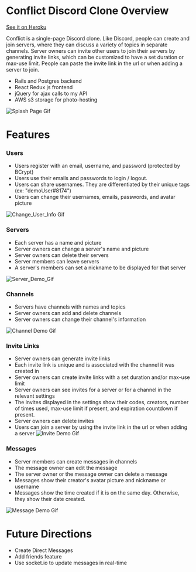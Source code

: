 # Conflict Discord Clone Overview

[See it on Heroku](https://conflict-discord-clone.herokuapp.com)

Conflict is a single-page Discord clone. Like Discord, people can create and join servers, where they can discuss a variety of topics in separate channels. Server owners can invite other users to join their servers by generating invite links, which can be customized to have a set duration or max-use limit. People can paste the invite link in the url or when adding a server to join.
 
* Rails and Postgres backend
* React Redux js frontend
* jQuery for ajax calls to my API
* AWS s3 storage for photo-hosting

![Splash Page Gif](https://i.imgur.com/O76XJ1r.gif)

# Features
 
### Users
* Users register with an email, username, and password (protected by BCrypt)
* Users use their emails and passwords to login / logout.
* Users can share usernames. They are differentiated by their unique tags (ex: "demoUser#8174")
* Users can change their usernames, emails, passwords, and avatar picture

![Change_User_Info Gif](https://i.imgur.com/aqgfACc.gif)

### Servers
* Each server has a name and picture
* Server owners can change a server's name and picture
* Server owners can delete their servers
* Server members can leave servers
* A server's members can set a nickname to be displayed for that server

![Server_Demo_Gif](https://i.imgur.com/NlATABZ.gif)

### Channels
* Servers have channels with names and topics
* Server owners can add and delete channels
* Server owners can change their channel's information

![Channel Demo Gif](https://i.imgur.com/KQyD8jS.gif)

### Invite Links
* Server owners can generate invite links
* Each invite link is unique and is associated with the channel it was created in
* Server owners can create invite links with a set duration and/or max-use limit
* Server owners can see invites for a server or for a channel in the relevant settings
* The invites displayed in the settings show their codes, creators, number of times used, max-use limit if present, and expiration countdown if present.
* Server owners can delete invites
* Users can join a server by using the invite link in the url or when adding a server
![Invite Demo Gif](https://i.imgur.com/cFrpAkr.gif)

### Messages
* Server members can create messages in channels
* The message owner can edit the message
* The server owner or the message owner can delete a message
* Messages show their creator's avatar picture and nickname or username
* Messages show the time created if it is on the same day. Otherwise, they show their date created.

![Message Demo Gif](https://i.imgur.com/smz1yQM.gif)

# Future Directions
* Create Direct Messages
* Add friends feature
* Use socket.io to update messages in real-time


